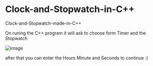 # Clock-and-Stopwatch-in-C++
 Clock-and-Stopwatch-made-in-C++
 
 
 On runing the C++ program it will ask to choose form Timer and the Stopwatch
 
![image](https://user-images.githubusercontent.com/105172595/167313159-ccddd047-210c-4487-80f8-939c913f728e.png)

after that you can enter the Hours Minute and Seconds to continue :)
